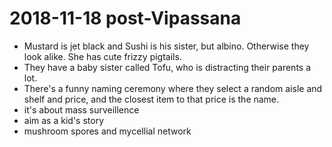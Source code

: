 # 2018-11-18 post-Vipassana

* Mustard is jet black and Sushi is his sister, but albino. Otherwise they look alike. She has cute frizzy pigtails.
* They have a baby sister called Tofu, who is distracting their parents a lot.
* There's a funny naming ceremony where they select a random aisle and shelf and price, and the closest item to that price is the name.
* it's about mass surveillence
* aim as a kid's story
* mushroom spores and mycellial network